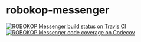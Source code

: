 # robokop-messenger

[![ROBOKOP Messenger build status on Travis CI](https://travis-ci.com/NCATS-Gamma/robokop-messenger.svg?branch=master)](https://travis-ci.com/NCATS-Gamma/robokop-messenger)
[![ROBOKOP Messenger code coverage on Codecov](https://codecov.io/gh/NCATS-Gamma/robokop-messenger/branch/master/graph/badge.svg)](https://codecov.io/gh/NCATS-Gamma/robokop-messenger)
